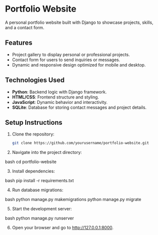 # Portfolio Website

A personal portfolio website built with Django to showcase projects, skills, and a contact form.

## Features
- Project gallery to display personal or professional projects.
- Contact form for users to send inquiries or messages.
- Dynamic and responsive design optimized for mobile and desktop.

## Technologies Used
- **Python**: Backend logic with Django framework.
- **HTML/CSS**: Frontend structure and styling.
- **JavaScript**: Dynamic behavior and interactivity.
- **SQLite**: Database for storing contact messages and project details.

## Setup Instructions
1. Clone the repository:
   ```bash
   git clone https://github.com/yourusername/portfolio-website.git

2. Navigate into the project directory:

bash
cd portfolio-website

3. Install dependencies:

bash
pip install -r requirements.txt

4. Run database migrations:

bash
python manage.py makemigrations
python manage.py migrate

5. Start the development server:

bash
python manage.py runserver

6. Open your browser and go to http://127.0.0.1:8000.

